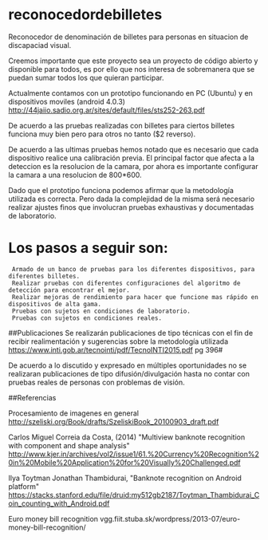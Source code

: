 # reconocedordebilletes
Reconocedor de denominación de billetes para personas en situacion de discapaciad visual.



Creemos importante que este proyecto sea un proyecto de código abierto y disponible para todos, es por ello que nos interesa de sobremanera que se puedan sumar todos los que quieran participar.
 
Actualmente contamos con un prototipo funcionando en PC (Ubuntu) y en dispositivos moviles (android 4.0.3)
http://44jaiio.sadio.org.ar/sites/default/files/sts252-263.pdf

De acuerdo a las pruebas realizadas con billetes para ciertos billetes funciona muy bien pero para otros no tanto ($2 reverso).

De acuerdo a las ultimas pruebas hemos notado que es necesario que cada dispositivo realice una calibración previa. El principal factor que afecta a la deteccion es la resolucion de la camara, por ahora es importante configurar la camara a una resolucion de 800*600.

Dado que el prototipo funciona podemos afirmar que la metodología utilizada es correcta. Pero dada la complejidad de la misma será necesario realizar ajustes finos que involucran pruebas exhaustivas y documentadas de laboratorio.

Los pasos a seguir son:
======================

     Armado de un banco de pruebas para los diferentes dispositivos, para diferentes billetes.
     Realizar pruebas con diferentes configuraciones del algoritmo de detección para encontrar el mejor.
     Realizar mejoras de rendimiento para hacer que funcione mas rápido en dispositivos de alta gama.
     Pruebas con sujetos en condiciones de laboratorio.
     Pruebas con sujetos en condiciones reales.


##Publicaciones
Se realizarán publicaciones de tipo técnicas con el fin de recibir realimentación y sugerencias sobre la metodología utilizada
https://www.inti.gob.ar/tecnointi/pdf/TecnoINTI2015.pdf pg 396#

De acuerdo a lo discutido y expresado en múltiples oportunidades no se realizaran publicaciones de tipo difusión/divulgación hasta no contar con pruebas reales de personas con problemas de visión.


##Referencias

Procesamiento de imagenes en general http://szeliski.org/Book/drafts/SzeliskiBook_20100903_draft.pdf

Carlos Miguel Correia da Costa, (2014) "Multiview banknote recognition with component and shape analysis" http://www.kjer.in/archives/vol2/issue1/61.%20Currency%20Recognition%20in%20Mobile%20Application%20for%20Visually%20Challenged.pdf

Ilya Toytman Jonathan Thambidurai, "Banknote recognition on Android platform" https://stacks.stanford.edu/file/druid:my512gb2187/Toytman_Thambidurai_Coin_counting_with_Android.pdf

Euro money bill recognition vgg.fiit.stuba.sk/wordpress/2013-07/euro-money-bill-recognition/
